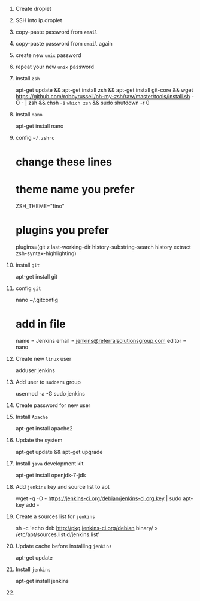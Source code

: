 1) Create droplet 
2) SSH into ip.droplet
3) copy-paste password from `email`
4) copy-paste password from `email` again
5) create new `unix` password
6) repeat your new `unix` password 
7) install `zsh` 

    apt-get update && apt-get install zsh && apt-get install git-core &&  wget https://github.com/robbyrussell/oh-my-zsh/raw/master/tools/install.sh -O - | zsh && chsh -s `which zsh` && sudo shutdown -r 0 

8) install `nano`

    apt-get install nano

9) config `~/.zshrc`

    # change these lines
    # theme name you prefer 
    ZSH_THEME="fino"

    # plugins you prefer 
    plugins=(git z last-working-dir history-substring-search history extract zsh-syntax-highlighting)

10) install `git`

    apt-get install git 

11) config `git`

    nano ~/.gitconfig 
    # add in file
    name = Jenkins
    email = jenkins@referralsolutionsgroup.com
    editor = nano

12) Create new `linux` user

    adduser jenkins

13) Add user to `sudoers` group

    usermod -a -G sudo jenkins

14) Create password for new user 

15) Install `Apache`

    apt-get install apache2

16) Update the system 

    apt-get update && apt-get upgrade

17) Install `java` development kit 

    apt-get install openjdk-7-jdk

18) Add `jenkins` key and source list to apt

    wget -q -O - https://jenkins-ci.org/debian/jenkins-ci.org.key | sudo apt-key add -

19) Create a sources list for `jenkins`

    sh -c 'echo deb http://pkg.jenkins-ci.org/debian binary/ > /etc/apt/sources.list.d/jenkins.list'

20) Update cache before installing `jenkins`

    apt-get update

21) Install `jenkins`

    apt-get install jenkins

22) 